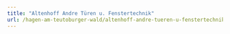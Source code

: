 ```yaml
---
title: "Altenhoff Andre Türen u. Fenstertechnik"
url: /hagen-am-teutoburger-wald/altenhoff-andre-tueren-u-fenstertechnik/
---
```

